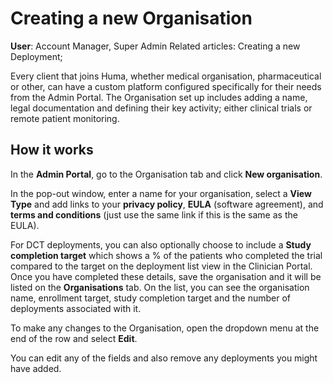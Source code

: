 # Creating a new Organisation
**User**: Account Manager, Super Admin
Related articles: Creating a new Deployment; 

Every client that joins Huma, whether medical organisation, pharmaceutical or other, can have a custom platform configured specifically for their needs from the Admin Portal. The Organisation set up includes adding a name, legal documentation and defining their key activity; either clinical trials or remote patient monitoring. 
## How it works​
In the **Admin Portal**, go to the Organisation tab and click **New organisation**.

In the pop-out window, enter a name for your organisation, select a **View Type** and add links to your **privacy policy**, **EULA** (software agreement), and **terms and conditions** (just use the same link if this is the same as the EULA).

For DCT deployments, you can also optionally choose to include a **Study completion target** which shows a % of the patients who completed the trial compared to the target on the deployment list view in the Clinician Portal. 
Once you have completed these details, save the organisation and it will be listed on the **Organisations** tab. On the list, you can see the organisation name, enrollment target, study completion target and the number of deployments associated with it. 

To make any changes to the Organisation, open the dropdown menu at the end of the row and select **Edit**. 

You can edit any of the fields and also remove any deployments you might have added.
